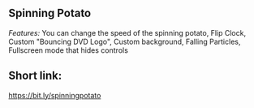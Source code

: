 Spinning Potato
-
*Features:*
You can change the speed of the spinning potato, Flip Clock, Custom "Bouncing DVD Logo", Custom background, Falling Particles, Fullscreen mode that hides controls

Short link:
-
https://bit.ly/spinningpotato
